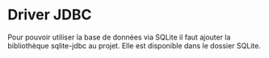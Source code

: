 # Driver JDBC
Pour pouvoir utiliser la base de données via SQLite il faut ajouter la bibliothèque sqlite-jdbc au projet.
Elle est disponible dans le dossier SQLite.